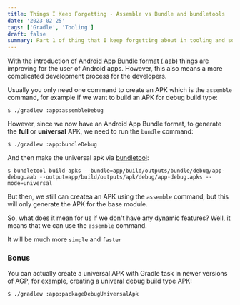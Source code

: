 ```yaml
---
title: Things I Keep Forgetting - Assemble vs Bundle and bundletools
date: '2023-02-25'
tags: ['Gradle', 'Tooling']
draft: false
summary: Part 1 of thing that I keep forgetting about in tooling and software development in general.
---
```


With the introduction of [Android App Bundle format (.aab)](https://developer.android.com/guide/app-bundle/app-bundle-format) things are improving for
the user of Android apps. However, this also means a more complicated development process for the developers.

Usually you only need one command to create an APK which is the `assemble` command, for example if we want to build an APK for debug build type:

```
$ ./gradlew :app:assembleDebug
```

However, since we now have an Android App Bundle format, to generate the **full** or **universal** APK, we need to run the `bundle` command:

```
$ ./gradlew :app:bundleDebug
```

And then make the universal apk via [bundletool](https://developer.android.com/studio/command-line/bundletool):

```
$ bundletool build-apks --bundle=app/build/outputs/bundle/debug/app-debug.aab --output=app/build/outputs/apk/debug/app-debug.apks --mode=universal
```

But then, we still can createa an APK using the `assemble` command, but this will only generate the APK for the base module.

So, what does it mean for us if we don't have any dynamic features? Well, it means that we can use the `assemble` command.

It will be much more `simple` and `faster`

### Bonus

You can actually create a universal APK with Gradle task in newer versions of AGP, for example, creating a univeral debug build type APK:

```
$ ./gradlew :app:packageDebugUniversalApk
```
